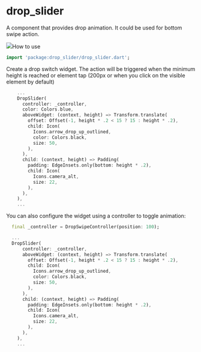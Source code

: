 # drop_slider

A component that provides drop animation. It could be used for bottom swipe action.

<p>
<img src="https://github.com/cr0manty/drop_slider/blob/main/screenshots/preview.gif />
</p>

## How to use


````dart
import 'package:drop_slider/drop_slider.dart';
````

Create a drop switch widget. The action will be
triggered when the minimum height is reached or element tap
(200px or when you click on the visible element by default)

```dart
    ...
    DropSlider(
      controller: _controller,
      color: Colors.blue,
      aboveWidget: (context, height) => Transform.translate(
        offset: Offset(-1, height * .2 < 15 ? 15 : height * .2),
        child: Icon(
          Icons.arrow_drop_up_outlined,
          color: Colors.black,
          size: 50,
        ),
      ),
      child: (context, height) => Padding(
        padding: EdgeInsets.only(bottom: height * .2),
        child: Icon(
          Icons.camera_alt,
          size: 22,
        ),
      ),
    ),
    ...
```

You can also configure the widget using a controller to toggle animation:
```dart
  final _controller = DropSwipeController(position: 100);

  ...
  DropSlider(
      controller: _controller,
      aboveWidget: (context, height) => Transform.translate(
        offset: Offset(-1, height * .2 < 15 ? 15 : height * .2),
        child: Icon(
          Icons.arrow_drop_up_outlined,
          color: Colors.black,
          size: 50,
        ),
      ),
      child: (context, height) => Padding(
        padding: EdgeInsets.only(bottom: height * .2),
        child: Icon(
          Icons.camera_alt,
          size: 22,
        ),
      ),
    ),
    ...
```